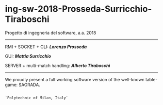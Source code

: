 # ing-sw-2018-Prosseda-Surricchio-Tiraboschi
Progetto di ingegneria del software, a.a. 2018

********************************************************

RMI + SOCKET + CLI: **_Lorenzo Prosseda_**

GUI: **_Mattia Surricchio_**

SERVER + multi-match handling: **_Alberto Tiraboschi_**

********************************************************

We proudly present a full working software version of the well-known table-game: SAGRADA.



                                                                `Polytechnic of Milan, Italy`